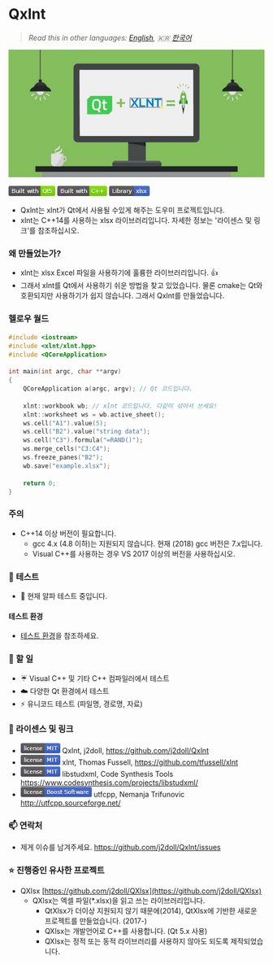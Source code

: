 # Qxlnt

> *Read this in other languages: [English](README.md), :kr: [한국어](README.ko.md)*

![](markdown-data/Concept-QXlnt.jpg)

![](markdown-data/qxlnt-badge1.png)

- Qxlnt는 xlnt가 Qt에서 사용될 수있게 해주는 도우미 프로젝트입니다.
- xlnt는 C++14를 사용하는 xlsx 라이브러리입니다. 자세한 정보는 '라이센스 및 링크'를 참조하십시오.

### 왜 만들었는가?
- xlnt는 xlsx Excel 파일을 사용하기에 훌륭한 라이브러리입니다. :+1:
- 그래서 xlnt를 Qt에서 사용하기 쉬운 방법을 찾고 있었습니다. 물론 cmake는 Qt와 호환되지만 사용하기가 쉽지 않습니다. 그래서 Qxlnt를 만들었습니다.

### 헬로우 월드
```cpp
#include <iostream>
#include <xlnt/xlnt.hpp>
#include <QCoreApplication>

int main(int argc, char **argv)
{     
    QCoreApplication a(argc, argv); // Qt 코드입니다.

    xlnt::workbook wb; // xlnt 코드입니다. 다같이 섞어서 쓰세요!
    xlnt::worksheet ws = wb.active_sheet();
    ws.cell("A1").value(5);
    ws.cell("B2").value("string data");
    ws.cell("C3").formula("=RAND()");
    ws.merge_cells("C3:C4");
    ws.freeze_panes("B2");
    wb.save("example.xlsx");

    return 0;
}
```

### 주의
- C++14 이상 버전이 필요합니다.
	- gcc 4.x (4.8 이하)는 지원되지 않습니다. 현재 (2018) gcc 버전은 7.x입니다.
	- Visual C++를 사용하는 경우 VS 2017 이상의 버전을 사용하십시오.

### :cop: 테스트
- :construction: 현재 알파 테스트 중입니다.

#### 테스트 환경
- [테스트 환경](BuildEnv.ko.md)을 참조하세요.

### :hammer: 할 일
- :umbrella: Visual C++ 및 기타 C++ 컴파일러에서 테스트
- :cloud: 다양한 Qt 환경에서 테스트
- :zap: 유니코드 테스트 (파일명, 경로명, 자료)

### :link: 라이센스 및 링크
- ![](markdown-data/mit-license.png) Qxlnt, j2doll, https://github.com/j2doll/Qxlnt
- ![](markdown-data/mit-license.png) xlnt, Thomas Fussell, https://github.com/tfussell/xlnt
- ![](markdown-data/mit-license.png) libstudxml, Code Synthesis Tools https://www.codesynthesis.com/projects/libstudxml/
- ![](markdown-data/boost-license.png) utfcpp, Nemanja Trifunovic http://utfcpp.sourceforge.net/

### :mailbox: 연락처
- 제게 이슈를 남겨주세요. https://github.com/j2doll/Qxlnt/issues

### :star: 진행중인 유사한 프로젝트
- QXlsx [https://github.com/j2doll/QXlsx](https://github.com/j2doll/QXlsx)
	- QXlsx는 엑셀 파일(*.xlsx)을 읽고 쓰는 라이브러리입니다.
		- QtXlsx가 더이상 지원되지 않기 때문에(2014), QtXlsx에 기반한 새로운 프로젝트를 만들었습니다. (2017-)
		- QXlsx는 개발언어로 C++를 사용합니다. (Qt 5.x 사용)
		- QXlsx는 정적 또는 동적 라이브러리를 사용하지 않아도 되도록 제작되었습니다.
